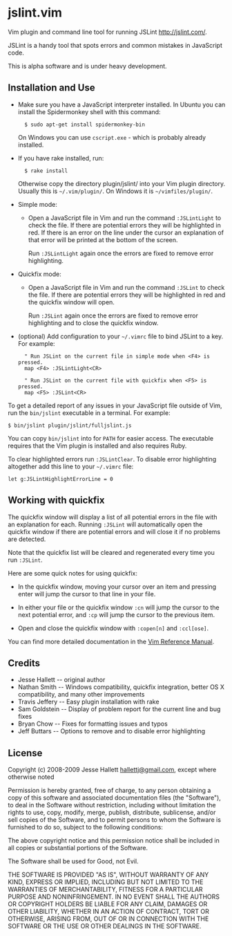 jslint.vim
=============

Vim plugin and command line tool for running JSLint <http://jslint.com/>.

JSLint is a handy tool that spots errors and common mistakes in
JavaScript code.

This is alpha software and is under heavy development.


Installation and Use
-----------------------

- Make sure you have a JavaScript interpreter installed. In Ubuntu you can
  install the Spidermonkey shell with this command:

        $ sudo apt-get install spidermonkey-bin

  On Windows you can use `cscript.exe` - which is probably already installed.

- If you have rake installed, run:

        $ rake install

  Otherwise copy the directory plugin/jslint/ into your Vim plugin directory.
  Usually this is `~/.vim/plugin/`. On Windows it is `~/vimfiles/plugin/`.

- Simple mode:

    *   Open a JavaScript file in Vim and run the command `:JSLintLight` to
        check the file. If there are potential errors they will be highlighted
        in red.  If there is an error on the line under the cursor an
        explanation of that error will be printed at the bottom of the screen.

        Run `:JSLintLight` again once the errors are fixed to remove error
        highlighting.

- Quickfix mode:

    *   Open a JavaScript file in Vim and run the command `:JSLint` to check
        the file. If there are potential errors they will be highlighted in red
        and the quickfix window will open.

        Run `:JSLint` again once the errors are fixed to remove error
        highlighting and to close the quickfix window.

- (optional) Add configuration to your `~/.vimrc` file to bind JSLint to a key.
  For example:

        " Run JSLint on the current file in simple mode when <F4> is pressed.
        map <F4> :JSLintLight<CR>

        " Run JSLint on the current file with quickfix when <F5> is pressed.
        map <F5> :JSLint<CR>

To get a detailed report of any issues in your JavaScript file outside of Vim,
run the `bin/jslint` executable in a terminal. For example:

    $ bin/jslint plugin/jslint/fulljslint.js

You can copy `bin/jslint` into for `PATH` for easier access. The executable
requires that the Vim plugin is installed and also requires Ruby.

To clear highlighted errors run `:JSLintClear`.  To disable error highlighting
altogether add this line to your `~/.vimrc` file:

    let g:JSLintHighlightErrorLine = 0 


Working with quickfix
-----------------------

The quickfix window will display a list of all potential errors in the file
with an explanation for each. Running `:JSLint` will automatically open the
quickfix window if there are potential errors and will close it if no problems
are detected.

Note that the quickfix list will be cleared and regenerated every time you run
`:JSLint`.

Here are some quick notes for using quickfix:

- In the quickfix window, moving your cursor over an item and pressing enter
  will jump the cursor to that line in your file.

- In either your file or the quickfix window `:cn` will jump the cursor to the
  next potential error, and `:cp` will jump the cursor to the previous item.

- Open and close the quickfix window with `:copen[n]` and `:ccl[ose]`.

You can find more detailed documentation in the [Vim Reference Manual][quickfix
manual].

[quickfix manual]: http://www.vim.org/htmldoc/quickfix.html


Credits
---------

- Jesse Hallett -- original author
- Nathan Smith -- Windows compatibility, quickfix integration, better OS X
  compatibility, and many other improvements
- Travis Jeffery -- Easy plugin installation with rake
- Sam Goldstein -- Display of problem report for the current line and bug fixes
- Bryan Chow -- Fixes for formatting issues and typos
- Jeff Buttars -- Options to remove and to disable error highlighting


License
---------

Copyright (c) 2008-2009 Jesse Hallett <hallettj@gmail.com>, except where
otherwise noted

Permission is hereby granted, free of charge, to any person obtaining a copy of
this software and associated documentation files (the "Software"), to deal in
the Software without restriction, including without limitation the rights to
use, copy, modify, merge, publish, distribute, sublicense, and/or sell copies
of the Software, and to permit persons to whom the Software is furnished to do
so, subject to the following conditions:

The above copyright notice and this permission notice shall be included in all
copies or substantial portions of the Software.

The Software shall be used for Good, not Evil.

THE SOFTWARE IS PROVIDED "AS IS", WITHOUT WARRANTY OF ANY KIND, EXPRESS OR
IMPLIED, INCLUDING BUT NOT LIMITED TO THE WARRANTIES OF MERCHANTABILITY,
FITNESS FOR A PARTICULAR PURPOSE AND NONINFRINGEMENT. IN NO EVENT SHALL THE
AUTHORS OR COPYRIGHT HOLDERS BE LIABLE FOR ANY CLAIM, DAMAGES OR OTHER
LIABILITY, WHETHER IN AN ACTION OF CONTRACT, TORT OR OTHERWISE, ARISING FROM,
OUT OF OR IN CONNECTION WITH THE SOFTWARE OR THE USE OR OTHER DEALINGS IN THE
SOFTWARE.
